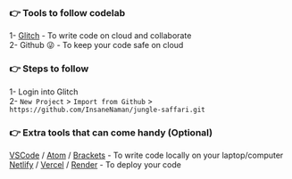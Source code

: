 ### 👉 Tools to follow codelab

1- [Glitch](https://glitch.com/) - To write code on cloud and collaborate  
2- Github 😜 - To keep your code safe on cloud

### 👉 Steps to follow

1- Login into Glitch  
2- `New Project` > `Import from Github` > `https://github.com/InsaneNaman/jungle-saffari.git`

### 👉 Extra tools that can come handy (Optional)

[VSCode](https://code.visualstudio.com/download) / [Atom](https://atom.io/) / [Brackets](http://brackets.io/) - To write code locally on your laptop/computer  
[Netlify](https://www.netlify.com/) / [Vercel](https://vercel.com/) / [Render](https://render.com/) - To deploy your code

